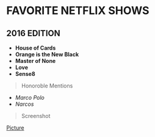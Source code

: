 # FAVORITE NETFLIX SHOWS
## 2016 EDITION
* **House of Cards**
* **Orange is the New Black**
* **Master of None**
* **Love**
* **Sense8**

>Honoroble Mentions
* *Marco Polo*
* *Narcos*

>Screenshot

[Picture](C:\personal\part-0-practice-1\practice.png)